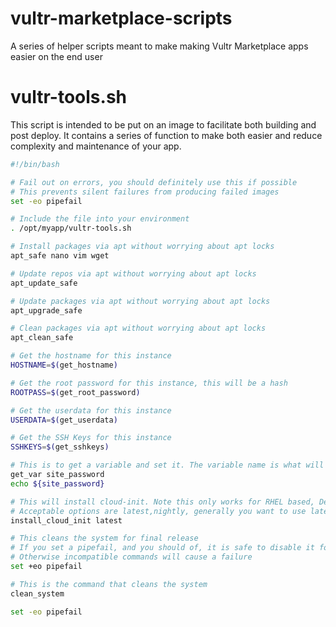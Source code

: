 # vultr-marketplace-scripts
A series of helper scripts meant to make making Vultr Marketplace apps easier on the end user

# vultr-tools.sh
This script is intended to be put on an image to facilitate both building and post deploy. It contains
a series of function to make both easier and reduce complexity and maintenance of your app.

```bash
#!/bin/bash

# Fail out on errors, you should definitely use this if possible
# This prevents silent failures from producing failed images
set -eo pipefail

# Include the file into your environment
. /opt/myapp/vultr-tools.sh

# Install packages via apt without worrying about apt locks
apt_safe nano vim wget

# Update repos via apt without worrying about apt locks
apt_update_safe

# Update packages via apt without worrying about apt locks
apt_upgrade_safe

# Clean packages via apt without worrying about apt locks
apt_clean_safe

# Get the hostname for this instance
HOSTNAME=$(get_hostname)

# Get the root password for this instance, this will be a hash
ROOTPASS=$(get_root_password)

# Get the userdata for this instance
USERDATA=$(get_userdata)

# Get the SSH Keys for this instance
SSHKEYS=$(get_sshkeys)

# This is to get a variable and set it. The variable name is what will be retrieved and set
get_var site_password
echo ${site_password}

# This will install cloud-init. Note this only works for RHEL based, Debian based, and Ubuntu based distros!
# Acceptable options are latest,nightly, generally you want to use latest
install_cloud_init latest

# This cleans the system for final release
# If you set a pipefail, and you should of, it is safe to disable it for this line
# Otherwise incompatible commands will cause a failure
set +eo pipefail

# This is the command that cleans the system
clean_system

set -eo pipefail
```

